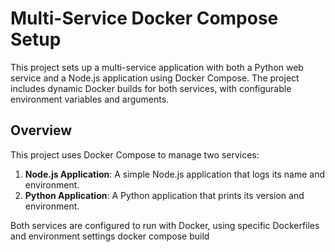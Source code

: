 # Multi-Service Docker Compose Setup

This project sets up a multi-service application with both a Python web service and a Node.js application using Docker Compose. The project includes dynamic Docker builds for both services, with configurable environment variables and arguments.


## Overview

This project uses Docker Compose to manage two services:
1. **Node.js Application**: A simple Node.js application that logs its name and environment.
2. **Python Application**: A Python application that prints its version and environment.

Both services are configured to run with Docker, using specific Dockerfiles and environment settings
docker compose build
